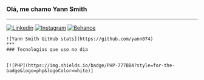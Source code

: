 
### Olá, me chamo Yann Smith
***
[![Linkedin](https://img.shields.io/badge/LinkedIn-0077B5?style=for-the-badge&logo=linkedin&logoColor=white)](https://www.linkedin.com/in/yann-smith-58a210265/)
[![Instagram](https://img.shields.io/badge/Instagram-E4405F?style=for-the-badge&logo=instagram&logoColor=white)](https://www.instagram.com/yannsmithfs/)
[![Behance](https://img.shields.io/badge/-Behance-blue?style=for-the-badge&logo=behance&logoColor=white)](https://www.behance.net/yannsmith)
```
![Yann Smith GitHub stats](https://github.com/yann074)
***
### Tecnologias que uso no dia


[![PHP](https://img.shields.io/badge/PHP-777BB4?style=for-the-badge&logo=php&logoColor=white)]
